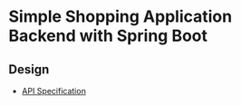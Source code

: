 # Simple Shopping Application Backend with Spring Boot

## Design

- [API Specification](documents/design/api.md)
